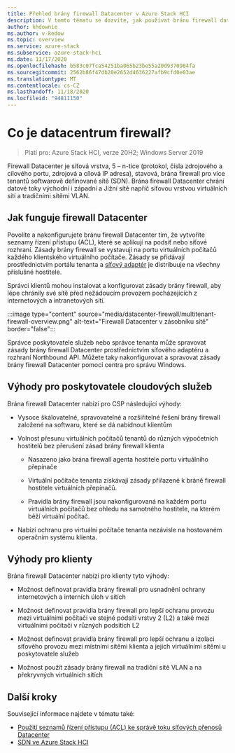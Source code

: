 ```yaml
---
title: Přehled brány firewall Datacenter v Azure Stack HCI
description: V tomto tématu se dozvíte, jak používat bránu firewall datového centra v Azure Stack HCI.
author: khdownie
ms.author: v-kedow
ms.topic: overview
ms.service: azure-stack
ms.subservice: azure-stack-hci
ms.date: 11/17/2020
ms.openlocfilehash: b583c07fca54251ba065b23be55a20d9370904fa
ms.sourcegitcommit: 2562b86f47db20e2652d4636227afb9cfd0e03ae
ms.translationtype: MT
ms.contentlocale: cs-CZ
ms.lasthandoff: 11/18/2020
ms.locfileid: "94811150"
---
```

# <a name="what-is-datacenter-firewall"></a>Co je datacentrum firewall?

> Platí pro: Azure Stack HCI, verze 20H2; Windows Server 2019

Firewall Datacenter je síťová vrstva, 5 – n-tice (protokol, čísla zdrojového a cílového portu, zdrojová a cílová IP adresa), stavová, brána firewall pro více tenantů softwarově definované sítě (SDN). Brána firewall Datacenter chrání datové toky východní i západní a Jižní sítě napříč síťovou vrstvou virtuálních sítí a tradičními sítěmi VLAN.

## <a name="how-datacenter-firewall-works"></a>Jak funguje firewall Datacenter

Povolíte a nakonfigurujete bránu firewall Datacenter tím, že vytvoříte seznamy řízení přístupu (ACL), které se aplikují na podsíť nebo síťové rozhraní. Zásady brány firewall se vystavují na portu virtuálních počítačů každého klientského virtuálního počítače. Zásady se přidávají prostřednictvím portálu tenanta a [síťový adaptér](network-controller-overview.md) je distribuuje na všechny příslušné hostitele.

Správci klientů mohou instalovat a konfigurovat zásady brány firewall, aby lépe chránily své sítě před nežádoucím provozem pocházejících z internetových a intranetových sítí.

:::image type="content" source="media/datacenter-firewall/multitenant-firewall-overview.png" alt-text="Firewall Datacenter v zásobníku sítě" border="false":::

Správce poskytovatele služeb nebo správce tenanta může spravovat zásady brány firewall Datacenter prostřednictvím síťového adaptéru a rozhraní Northbound API. Můžete taky nakonfigurovat a spravovat zásady brány firewall Datacenter pomocí centra pro správu Windows.

## <a name="advantages-for-cloud-service-providers"></a>Výhody pro poskytovatele cloudových služeb

Brána firewall Datacenter nabízí pro CSP následující výhody:

- Vysoce škálovatelné, spravovatelné a rozšiřitelné řešení brány firewall založené na softwaru, které se dá nabídnout klientům

- Volnost přesunu virtuálních počítačů tenantů do různých výpočetních hostitelů bez přerušení zásad brány firewall klienta

    - Nasazeno jako brána firewall agenta hostitele portu virtuálního přepínače

    - Virtuální počítače tenanta získávají zásady přiřazené k bráně firewall hostitele virtuálních přepínačů.

    - Pravidla brány firewall jsou nakonfigurovaná na každém portu virtuálních počítačů bez ohledu na samotného hostitele, na kterém běží virtuální počítač.

- Nabízí ochranu pro virtuální počítače tenanta nezávisle na hostovaném operačním systému klienta.

## <a name="advantages-for-tenants"></a>Výhody pro klienty

Brána firewall Datacenter nabízí pro klienty tyto výhody:

- Možnost definovat pravidla brány firewall pro usnadnění ochrany internetových a interních úloh v sítích

- Možnost definovat pravidla brány firewall pro lepší ochranu provozu mezi virtuálními počítači ve stejné podsíti vrstvy 2 (L2) a také mezi virtuálními počítači v různých podsítích L2

- Možnost definovat pravidla brány firewall pro lepší ochranu a izolaci síťového provozu mezi místními sítěmi klienta a jejich virtuálními sítěmi u poskytovatele služeb

- Možnost použít zásady brány firewall na tradiční sítě VLAN a na překryvných virtuálních sítích

## <a name="next-steps"></a>Další kroky

Související informace najdete v tématu také:

- [Použití seznamů řízení přístupu (ACL) ke správě toku síťových přenosů Datacenter](/windows-server/networking/sdn/manage/use-acls-for-traffic-flow)
- [SDN ve Azure Stack HCI](software-defined-networking.md)
